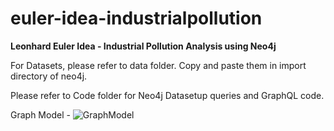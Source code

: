 # euler-idea-industrialpollution
**Leonhard Euler Idea - Industrial Pollution Analysis using Neo4j**

For Datasets, please refer to data folder. Copy and paste them in import directory of neo4j.

Please refer to Code folder for Neo4j Datasetup queries and GraphQL code.

Graph Model -
![GraphModel](https://user-images.githubusercontent.com/85310413/120696941-c0156e80-c4ca-11eb-9700-44d70d47f426.png)
